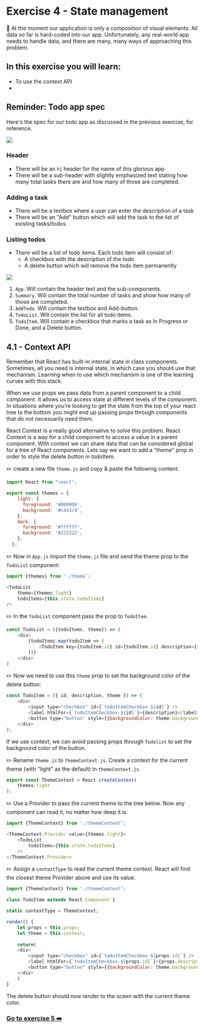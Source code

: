 # Exercise 4 - State management
:book: At the moment our application is only a composition of visual elements. All data so far is hard-coded into our app. Unfortunately, any real-world app needs to handle data, and there are many, many ways of approaching this problem. 

## In this exercise you will learn:
- To use the context API
- 

## Reminder: Todo app spec

Here's the spec for our todo app as discussed in the previous exercise, for reference.

![](../images/todo-app.png)

### Header

- There will be an `h1` header for the name of this glorious app
- There will be a sub-header with slightly emphasized text stating how many total tasks there are and how many of those are completed.

### Adding a task

- There will be a textbox where a user can enter the description of a task
- There will be an "Add" button which will add the task to the list of existing tasks/todos.

### Listing todos

- There will be a list of todo items. Each todo item will consist of:
  - A checkbox with the description of the todo
  - A delete button which will remove the todo item permanently

![](../images/todo-app-components.png)

1. `App`. Will contain the header text and the sub-components.
1. `Summary`. Will contain the total number of tasks and show how many of those are completed.
1. `AddTodo`. Will contain the textbox and Add-button.
1. `TodoList`. Will contain the list for all todo items.
1. `TodoItem`. Will contain a checkbox that marks a task as In Progress or Done, and a Delete button.

## 4.1 - Context API
Remember that React has built-in internal state in class components. Sometimes, all you need is internal state, in which case you should use that mechanism. Learning when to use which mechanism is one of the learning curves with this stack.

When we use props we pass data from a parent component to a child component. It allows us to access state at different levels of the component. In situations where you’re looking to get the state from the top of your react tree to the bottom you might end up passing props through components that do not necessarily need them.

React Context is a really good alternative to solve this problem. React Context is a way for a child component to access a value in a parent component. With context we can share data that can be considered global for a tree of React components. Lets say we want to add a “theme” prop in order to style the delete button in todoItem.

:pencil2: create a new file `theme.js` and copy & paste the following content:
```js
import React from "react";

export const themes = {
    light: {
      foreground: '#000000',
      background: '#c4d3c9',
    },
    dark: {
      foreground: '#ffffff',
      background: '#222222',
    },
  };
```

:pencil2: Now in `App.js` import the `theme.js` file and send the theme prop to the `TodoList` component:
```js
import {themes} from './theme’;

<TodoList
    theme={themes.light}
    todoItems={this.state.todoItems}
/>
```

:pencil2: In the `TodoList` component pass the prop to `TodoItem`.
```js
const TodoList = ({todoItems, theme}) => (
    <div>
        {todoItems.map(todoItem => (
            <TodoItem key={todoItem.id} id={todoItem.id} description={todoItem.description} theme={theme}/>
        ))}
    </div>
)
```

:pencil2: Now we need to use this `theme` prop to set the background color of the delete button:
```js
const TodoItem = ({ id, description, theme }) => (
    <div>
        <input type="checkbox" id={`todoItemCheckbox-${id}`} />
        <label htmlFor={`todoItemCheckbox-${id}`}>{description}</label>
        <button type="button" style={{backgroundColor: theme.background}}>Delete</button>
    </div>
);
```

If we use context, we can avoid passing props through `Todolist` to set the background color of the button.  

:pencil2: Rename `theme.js` to `themeContext.js`. Create a context for the current theme (with "light" as the default) in `themeContext.js`.
```js
export const ThemeContext = React.createContext(
    themes.light
);
```

:pencil2: Use a Provider to pass the current theme to the tree below. Now any component can read it, no matter how deep it is.
```js
import {ThemeContext} from './themeContext’;

<ThemeContext.Provider value={themes.light}>
    <TodoList
        todoItems={this.state.todoItems}
    />
</ThemeContext.Provider>
```

:pencil2: Assign a `contextType` to read the current theme context. React will find the closest theme Provider above and use its value.

```js
import {ThemeContext} from './themeContext’;

class TodoItem extends React.Component {

static contextType = ThemeContext;

render() {
    let props = this.props;
    let theme = this.context;
    
    return(
    <div>
        <input type="checkbox" id={`todoItemCheckbox-${props.id}`} />
        <label htmlFor={`todoItemCheckbox-${props.id}`}>{props.description}</label>
        <button type="button" style={{backgroundColor: theme.background}} >Delete</button>
    </div>
    )
}
```

The delete button should now render to the sceen with the current theme color. 


### [Go to exercise 5 :arrow_right:](../exercise-5/README.md)
